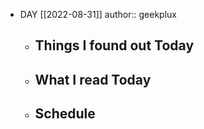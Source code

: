 - DAY [[2022-08-31]]
  author:: geekplux
	- ## Things I found out Today
	- ## What I read Today
	- ## Schedule